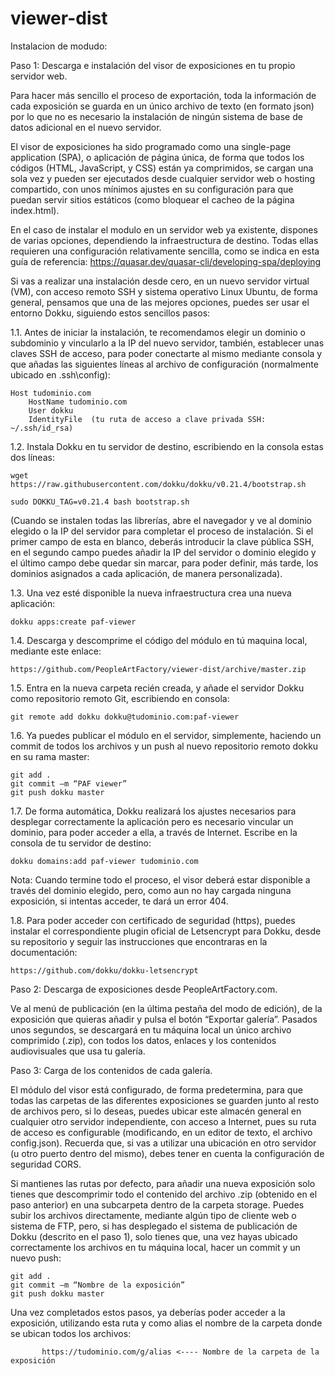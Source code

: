 # viewer-dist
Instalacion de modudo:

Paso 1: Descarga e instalación del visor de exposiciones en tu propio servidor web.

Para hacer más sencillo el proceso de exportación, toda la información de cada exposición se guarda en un único archivo de texto (en formato json) por lo que no es necesario la instalación de ningún sistema de base de datos adicional en el nuevo servidor.

El visor de exposiciones ha sido programado como una single-page application (SPA), o aplicación de página única, de forma que todos los códigos (HTML, JavaScript, y CSS)  están ya comprimidos, se cargan una sola vez y pueden ser ejecutados desde cualquier servidor web o hosting compartido, con unos mínimos ajustes en su configuración para que puedan servir sitios estáticos (como bloquear el cacheo de la página index.html). 

En el caso de instalar el modulo en un servidor web ya existente, dispones de varias opciones, dependiendo la infraestructura de destino. Todas ellas requieren una configuración relativamente sencilla, como se indica en esta guía de referencia: https://quasar.dev/quasar-cli/developing-spa/deploying

Si vas a realizar una instalación desde cero, en un nuevo servidor virtual (VM), con acceso remoto SSH y sistema operativo Linux Ubuntu, de forma general, pensamos que una de las mejores opciones, puedes ser usar el entorno Dokku, siguiendo estos sencillos pasos:

1.1.	Antes de iniciar la instalación, te recomendamos  elegir un dominio o subdominio y vincularlo a la IP del nuevo servidor, también, establecer unas claves SSH de acceso, para poder conectarte al mismo mediante consola y que añadas las siguientes líneas al archivo de configuración (normalmente ubicado en .ssh\config):

	Host tudominio.com
	    HostName tudominio.com
	    User dokku
	    IdentityFile  (tu ruta de acceso a clave privada SSH: ~/.ssh/id_rsa)
	    

1.2.	Instala Dokku en tu servidor de destino, escribiendo en la consola estas dos líneas:

	wget https://raw.githubusercontent.com/dokku/dokku/v0.21.4/bootstrap.sh

	sudo DOKKU_TAG=v0.21.4 bash bootstrap.sh

(Cuando se instalen todas las librerías, abre el navegador y ve al dominio elegido o la IP del servidor para completar el proceso de instalación. Si el primer campo de esta en blanco, deberás introducir la clave pública SSH, en el segundo campo puedes añadir la IP del servidor o dominio elegido y el último campo debe quedar sin marcar, para poder definir, más tarde, los dominios asignados a cada aplicación, de manera personalizada).


1.3.	Una vez esté disponible la nueva infraestructura crea una nueva aplicación:

	dokku apps:create paf-viewer
	

1.4.	Descarga y descomprime el código del módulo en tú maquina local, mediante este enlace:

	https://github.com/PeopleArtFactory/viewer-dist/archive/master.zip


1.5.	Entra en la nueva carpeta recién creada, y añade el servidor Dokku como repositorio remoto Git, escribiendo en consola:

	git remote add dokku dokku@tudominio.com:paf-viewer
	

1.6.	Ya puedes publicar el módulo en el servidor, simplemente, haciendo un commit de todos los archivos  y  un push al nuevo repositorio remoto dokku en su rama master:

	git add .
	git commit –m “PAF viewer”
	git push dokku master


1.7.	De forma automática, Dokku realizará los ajustes necesarios para desplegar correctamente la aplicación pero es necesario vincular un dominio, para poder acceder a ella, a través de Internet. Escribe en la consola de tu servidor de destino:
	
	dokku domains:add paf-viewer tudominio.com

Nota: Cuando termine todo el proceso, el visor deberá estar disponible a través del dominio elegido, pero, como aun no hay cargada ninguna exposición, si intentas acceder, te dará un error 404.

1.8.	Para poder acceder con certificado de seguridad (https), puedes instalar el correspondiente plugin oficial de Letsencrypt para Dokku, desde su repositorio y seguir las instrucciones que encontraras en la documentación:

	https://github.com/dokku/dokku-letsencrypt




Paso 2: Descarga de exposiciones desde PeopleArtFactory.com. 

Ve al menú de publicación (en la  última pestaña del modo de edición), de la exposición que quieras añadir y pulsa el botón “Exportar galería”. Pasados unos segundos, se descargará en tu máquina local un único archivo comprimido (.zip), con todos los datos, enlaces y los contenidos audiovisuales que usa tu galería.



Paso 3: Carga de los contenidos de cada galería.

El módulo del visor está configurado, de forma predetermina, para  que todas las carpetas de las diferentes exposiciones se guarden junto al resto de archivos pero, si lo deseas, puedes ubicar este almacén general en cualquier otro servidor independiente, con acceso a Internet, pues su ruta de acceso es configurable (modificando, en un editor de texto, el archivo config.json). Recuerda que, si vas a utilizar una ubicación en otro servidor (u otro puerto dentro del mismo), debes tener en cuenta la configuración de seguridad CORS.

Si mantienes las rutas por defecto, para añadir una nueva exposición solo tienes que descomprimir todo el contenido del archivo .zip (obtenido en el paso anterior) en una subcarpeta dentro de la carpeta storage. Puedes subir los archivos directamente, mediante algún tipo de cliente web o sistema de FTP, pero, si has desplegado el sistema de publicación de Dokku (descrito en el paso 1), solo tienes que, una vez hayas ubicado correctamente los archivos en tu máquina local, hacer un commit  y un nuevo push:

	git add .
	git commit –m “Nombre de la exposición”
	git push dokku master

Una vez completados estos pasos, ya deberías poder acceder a la exposición, utilizando esta ruta y como alias el nombre de la carpeta donde se ubican todos los archivos:
  
           https://tudominio.com/g/alias <---- Nombre de la carpeta de la exposición

